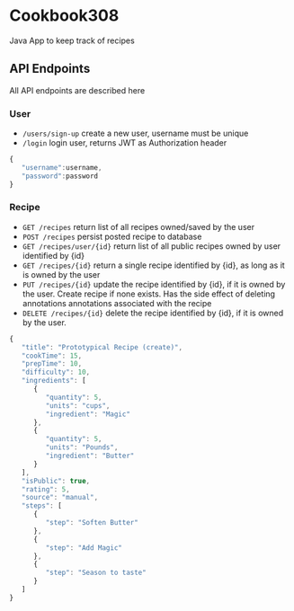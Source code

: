 # Cookbook308
Java App to keep track of recipes

## API Endpoints
All API endpoints are described here

### User
* `/users/sign-up` create a new user, username must be unique
* `/login` login user, returns JWT as Authorization header
```javascript
{
   "username":username,
   "password":password
}
```

### Recipe

* `GET /recipes`
   return list of all recipes owned/saved by the user
* `POST /recipes`
   persist posted recipe to database
* `GET /recipes/user/{id}`
   return list of all public recipes owned by user identified by {id}
* `GET /recipes/{id}`
   return a single recipe identified by {id}, as long as it is owned by the user
* `PUT /recipes/{id}`
   update the recipe identified by {id}, if it is owned by the user. Create recipe if none exists. Has the side effect of deleting annotations annotations associated with the recipe
* `DELETE /recipes/{id}`
   delete the recipe identified by {id}, if it is owned by the user.
```javascript
{
   "title": "Prototypical Recipe (create)",
   "cookTime": 15,
   "prepTime": 10,
   "difficulty": 10,
   "ingredients": [
      {
         "quantity": 5,
         "units": "cups",
         "ingredient": "Magic"
      },
      {
         "quantity": 5,
         "units": "Pounds",
         "ingredient": "Butter"
      }
   ],
   "isPublic": true,
   "rating": 5,
   "source": "manual",
   "steps": [
      {
         "step": "Soften Butter"
      },
      {
         "step": "Add Magic"
      },
      {
         "step": "Season to taste"
      }
   ]
}
```
   
